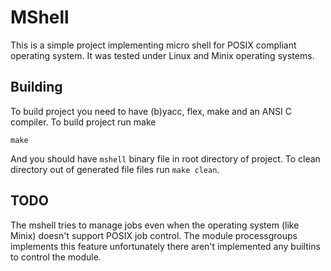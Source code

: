 MShell
======

This is a simple project implementing micro shell for POSIX compliant
operating system. It was tested under Linux and Minix operating systems.

Building
--------

To build project you need to have (b)yacc, flex, make and an ANSI C compiler.
To build project run make

    make

And you should have `mshell` binary file in root directory of project.
To clean directory out of generated file files run `make clean`.

TODO
----

The mshell tries to manage jobs even when the operating system (like Minix)
doesn't support POSIX job control. The module processgroups implements this
feature unfortunately there aren't implemented any builtins to control the
module.
